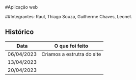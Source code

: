 #Aplicação web 

##Integrantes:
Raul, Thiago Souza, Guilherme Chaves, Leonel.

## Histórico

| Data       | O que foi feito |
|------------|-----------------|
| 06/04/2023 | Criamos a estrutra do site |
| 13/04/2023 | |
| 20/04/2023 | |
